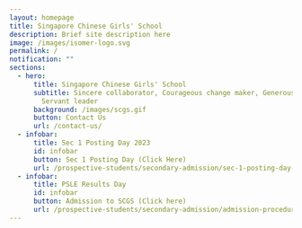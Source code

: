 ```yaml
---
layout: homepage
title: Singapore Chinese Girls' School
description: Brief site description here
image: /images/isomer-logo.svg
permalink: /
notification: ""
sections:
  - hero:
      title: Singapore Chinese Girls' School
      subtitle: Sincere collaborator, Courageous change maker, Generous contributor,
        Servant leader
      background: /images/scgs.gif
      button: Contact Us
      url: /contact-us/
  - infobar:
      title: Sec 1 Posting Day 2023
      id: infobar
      button: Sec 1 Posting Day (Click Here)
      url: /prospective-students/secondary-admission/sec-1-posting-day-2023/
  - infobar:
      title: PSLE Results Day
      id: infobar
      button: Admission to SCGS (Click here)
      url: /prospective-students/secondary-admission/admission-procedure/
---
```

